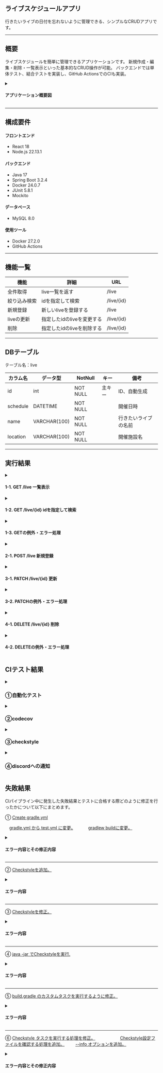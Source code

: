 ## ライブスケジュールアプリ
行きたいライブの日付を忘れないように管理できる、シンプルなCRUDアプリです。

---
## 概要
ライブスケジュールを簡単に管理できるアプリケーションです。
新規作成・編集・削除・一覧表示といった基本的なCRUD操作が可能。
バックエンドでは単体テスト、結合テストを実装し、GitHub ActionsでのCIも実装。


<details>
<summary><h4>アプリケーション概要図</h4></summary>

![Image](https://github.com/user-attachments/assets/62a4bcaf-bbbd-4070-92f6-90eb5508bd59)
</details>

---
## 構成要件
#### フロントエンド
* React 18
* Node.js 22.13.1
  
#### バックエンド
* Java 17
* Spring Boot 3.2.4
* Docker 24.0.7 
* JUnit 5.8.1
* Mockito
  
#### データベース
* MySQL 8.0

#### 使用ツール
* Docker 27.2.0
* GitHub Actions
---
## 機能一覧

| 機能 | 詳細 | URL |
| ------------ | ------------- | ------------- |
| 全件取得 | live一覧を返す | /live |
| 絞り込み検索 | idを指定して検索 | /live/{id} |
| 新規登録 | 新しいliveを登録する | /live |
| liveの更新 | 指定したidのliveを変更する | /live/{id} |
| 削除 | 指定したidのliveを削除する | /live/{id} |

---
## DBテーブル
テーブル名：live

| カラム名 | データ型 | NotNull | キー | 備考 |
| ------------ | ------------- | ------------- | ------------- | ------------- |
| id | int | NOT NULL | 主キー | ID、自動生成 |
| schedule | DATETIME  | NOT NULL || 開催日時 |
| name | VARCHAR(100) | NOT NULL || 行きたいライブの名前 |
| location | VARCHAR(100)  | NOT NULL || 開催施設名 |

---
## 実行結果

<details>
<summary><h4> 1-1. GET /live 一覧表示 </h4></summary>
  
![スクリーンショット (220)](https://github.com/kttsu/learning_task_10/assets/150462533/b3332213-deef-4a80-b1be-35f84b104020)
</details>
<details>
<summary><h4> 1-2. GET /live/{id} idを指定して検索 </h4></summary>

![スクリーンショット (221)](https://github.com/kttsu/learning_task_10/assets/150462533/94a5b259-c4d0-403e-b5ef-6a3a665fe828)
</details>
<details>
<summary><h4> 1-3. GETの例外・エラー処理  </h4></summary>

<h4>1-3-1. /live/{id} 存在しないliveのidを指定したとき</h4>

![スクリーンショット (222)](https://github.com/kttsu/learning_task_10/assets/150462533/b7c5b364-fe0f-41e8-a6b2-263d9a8cdedb)
</details>
<details>
<summary><h4> 2-1. POST /live 新規登録</h4></summary>
<h5>ResponseBody</h5>
  
![スクリーンショット (227)](https://github.com/kttsu/learning_task_10/assets/150462533/312047a5-2f2a-4314-947a-bada1ceeb190)
<h5>ResponseHeader</h5>

![スクリーンショット (225)](https://github.com/kttsu/learning_task_10/assets/150462533/2e05f644-edb8-49b3-b8a9-7ad43a9b0428)
</details>
<details>
<summary><h4> 3-1. PATCH /live/{id} 更新</h4></summary>

![スクリーンショット (228)](https://github.com/kttsu/learning_task_10/assets/150462533/a2213052-6218-4367-b2fa-225a26e15d59)
</details>
<details>
<summary><h4> 3-2. PATCHの例外・エラー処理</h4></summary>
<h4> 3-2-1. PATCH /live/{id} 存在しないliveのidを指定したとき</h4>

![スクリーンショット (230)](https://github.com/kttsu/learning_task_10/assets/150462533/f79d3d65-c791-460a-9451-1e32d677f2b4)
<h4> 3-2-2. PATCH /drama/{id} 同じliveの情報を登録したとき</h4>

![スクリーンショット (229)](https://github.com/kttsu/learning_task_10/assets/150462533/8f04d022-3e9e-44b0-b954-485efb46f7c0)
</details>

<details>
<summary><h4>4-1. DELETE /live/{id} 削除</h4></summary>

![スクリーンショット (231)](https://github.com/kttsu/learning_task_10/assets/150462533/a6b8fadb-ff04-4965-9151-3e971da3184b)
</details>
<details>
<summary><h4>4-2. DELETEの例外・エラー処理</h4></summary>
<h4>4-2-1. /live/{id} 存在しないliveのidを指定したとき</h4>

![スクリーンショット (232)](https://github.com/kttsu/learning_task_10/assets/150462533/013bd670-b7c7-4025-b027-3725c5434bbc)
</details>


## CIテスト結果

<details>
<summary><h3>①自動化テスト</h3></summary>

![スクリーンショット (256)](https://github.com/user-attachments/assets/cb979ed9-0bfc-43a6-8e57-3fee58c9f95f)

</details>
<details>
<summary><h3>②codecov</h3></summary>

![スクリーンショット (255)](https://github.com/user-attachments/assets/3e7f1e3f-9b78-419a-ac25-63cd1684c2b4)

</details>
<details>
<summary><h3>③checkstyle</h3></summary>

![スクリーンショット (257)](https://github.com/user-attachments/assets/663ed345-d75b-429c-85d1-5f8c8f13c80c)

</details>
<details>
<summary><h3>④discordへの通知</h3></summary>
<h4>成功時<h4>

![スクリーンショット (254)](https://github.com/user-attachments/assets/91a741b9-589e-404b-996c-23caf3f226a5)

<h4>失敗時<h4>

![スクリーンショット (251)](https://github.com/user-attachments/assets/2f2a9197-2a9d-4704-8302-d3d869b44531)

</details>

## 失敗結果
CIパイプライン中に発生した失敗結果とテストに合格する際どのように修正を行ったかについて以下にまとめます。

① [Create gradle.yml](https://github.com/kttsu/live_schedule_manager/pull/1/commits/ec9a6e1a86101ba8e679ac5c592916be21d141fd)　

　[gradle.yml から test.yml に変更。](https://github.com/kttsu/live_schedule_manager/pull/1/commits/7d5e14d27870ed324b8f9f74cca5130595bc4ba4)　
　
　[gradlew buildに変更。](https://github.com/kttsu/live_schedule_manager/pull/1/commits/013ea34e22b81dc179dc37b715adfb7b1ddd7e19)

<details>
<summary><h4>エラー内容とその修正内容</h4></summary>
<h4>・エラー内容 <h4>
<h4>・Build With Gradle Wrapper</h4><h4>
<h4>gradlewファイルがWindowsの改行スタイル（CRLF）を使用していることが原因でエラーが発生。現在、Windows上でWSLを使用しているため、WSLはLinux環境として動作し、Unixスタイルの改行（LF）が必要。</h4>

![スクリーンショット (263)](https://github.com/user-attachments/assets/9e96c73c-9637-4ece-b30a-e89c46394652)

<h4>・修正内容<h4>
<h4>gradlewファイルの改行コードをLFに変換するためのステップを追加。</h4>

![スクリーンショット (264)](https://github.com/user-attachments/assets/bec4fda3-cced-483c-ad42-a152c8af885f)

</details>

---

② [Checkstyleを追加。](https://github.com/kttsu/live_schedule_manager/pull/1/commits/414418a4367c4ebf1db12dabe0a17285f77a1ab7)

<details>
<summary><h4>エラー内容</h4></summary>
<h4>・Run Checkstyle</h4>
<h4>checkstyleMain および checkstyleTest というタスクが適切に設定されていないために発生。</h4>

![スクリーンショット (265)](https://github.com/user-attachments/assets/b9abd3b5-8676-4576-8b05-274ba8f23a0a)

</details>

---

③ [Checkstyleを修正。](https://github.com/kttsu/live_schedule_manager/pull/1/commits/567664a5d795d517f5d84b135b74ef780f5007d2)

<details>
<summary><h4>エラー内容</h4></summary>
<h4>・Build With Gradle Wrapper</h4>
<h4>checkstyleMain というタスクがすでに存在しているにもかかわらず、同じ名前のタスクを再度追加しようとしたために発生。</h4>

![スクリーンショット (274)](https://github.com/user-attachments/assets/953ea4ec-58dd-4170-ad06-e4151f7d1ce7)

<h4>・Run Checkstyle</h4>
<h4>checkstyle設定ファイルで、TreeWalkerはLineLengthの親モジュールとして使用できないのに、TreeWalkerモジュールの下にLineLengthモジュールを配置しようとしたために発生。</h4>

![スクリーンショット (275)](https://github.com/user-attachments/assets/736d3cf3-3ba3-4791-809d-7b9ba7047cea)

</details>

---

④ [java -jar でCheckstyleを実行.](https://github.com/kttsu/live_schedule_manager/pull/1/commits/6bfca42f918a8e5bb35c4270ed61de26182da9d5)

<details>
<summary><h4>エラー内容</h4></summary>
<h4>・Build With Gradle Wrapper</h4>

<h4>build.gradleファイルの64行目で、すでに存在しているタスク checkstyleMain を再度追加しようとしたために発生。</h4>

![スクリーンショット (276)](https://github.com/user-attachments/assets/8e7775bb-3265-4149-9e12-61af5e3eb19e)

</details>

---

⑤ [build.gradle のカスタムタスクを実行するように修正。](https://github.com/kttsu/live_schedule_manager/pull/1/commits/60ffbdb59e0c299ae070eb9f0dbcf8638b50081d)

<details>
<summary><h4>エラー内容</h4></summary>
<h4>・Run Checkstyle for main code</h4>
<h4>Gradleで実行した runCheckstyle というタスクが失敗したことを示しており、java コマンドを使ってCheckstyleを実行しようとしたが、Checkstyleによって検出されたコードスタイルに問題があるため、タスクが失敗。</h4>

![スクリーンショット (277)](https://github.com/user-attachments/assets/6428817a-5c32-4e7d-9768-3893bb2ab211)

</details>

---

⑥ [Checkstyle タスクを実行する処理を修正。](https://github.com/kttsu/live_schedule_manager/pull/1/commits/a2566323968f19115eb1f5c8605f6763fc86d747) 　　　
　
　[Checkstyle設定ファイルを確認する処理を追加。](https://github.com/kttsu/live_schedule_manager/pull/1/commits/d9bad554a4743a8417a0f78d79e4872204ee951e)
　
　[--info オプションを追加。](https://github.com/kttsu/live_schedule_manager/pull/1/commits/5e362fb4aeb4333a76977f9e23ab23d297f2e59e)

<details>
<summary><h4>エラー内容とその修正内容</h4></summary>
<h4>・エラー内容 <h4>
<h4>・Run Checkstyle</h4>
<h4>1: Task failed with an exception.</h4>
<h4>checkstyleMain タスクが失敗したことを示しており、特に、Checkstyleの設定ファイル checkstyle.xml を正しく読み込めなかったことが原因。パスが存在しないか、間違っている、XMLの構文や設定内容を確認する必要があります。</h4>

![スクリーンショット (280)](https://github.com/user-attachments/assets/918c1911-2ae8-4bf1-8a3c-e0a57c4885c6)

<h4>2: Task failed with an exception.</h4>
<h4>checkstyleTest タスクが失敗したことを示しており、特に、Checkstyleの設定ファイル checkstyle.xml を正しく読み込めなかったことが原因。パスが存在しないか、間違っている、XMLの構文や設定内容を確認する必要があります。</h4>

![スクリーンショット (281)](https://github.com/user-attachments/assets/a9057cc4-a78a-4c25-9e10-5009e017f502)

<h4>・修正内容<h4>
パスの再設定。(7008cef) 不要なカスタムタスクの削除。(388a7f9) XMLの構文の修正。(d8136fc) を行い、.github/workflows/test.yml 内を以下のように修正しました。

![スクリーンショット (283)](https://github.com/user-attachments/assets/7026504e-4dc4-42c6-8366-a2d7c5b9819d)


</details>
